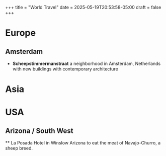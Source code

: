 +++
title = "World Travel"
date = 2025-05-19T20:53:58-05:00
draft = false
+++


# Europe

## Amsterdam

- **Scheepstimmermanstraat** a neighborhood in Amsterdam, Netherlands with new buildings with contemporary architecture

# Asia

# USA

## Arizona / South West
** La Posada Hotel in Winslow Arizona to eat the meat of Navajo-Churro, a sheep breed.
